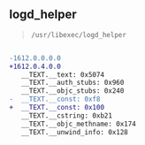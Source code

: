 ## logd_helper

> `/usr/libexec/logd_helper`

```diff

-1612.0.0.0.0
+1612.0.4.0.0
   __TEXT.__text: 0x5074
   __TEXT.__auth_stubs: 0x960
   __TEXT.__objc_stubs: 0x240
-  __TEXT.__const: 0xf8
+  __TEXT.__const: 0x100
   __TEXT.__cstring: 0xb21
   __TEXT.__objc_methname: 0x174
   __TEXT.__unwind_info: 0x128

```
